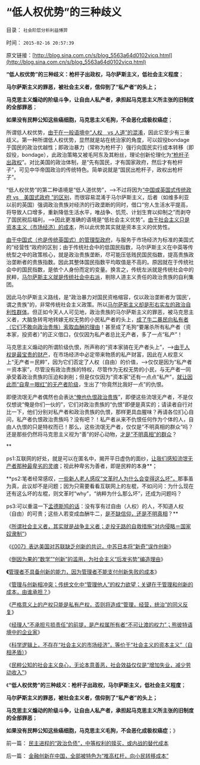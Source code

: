 # “低人权优势”的三种歧义

目录： `社会阶层分析利益博羿` 

时间： `2015-02-16 20:57:39` 

原文链接：[http://blog.sina.com.cn/s/blog_5563a64d0102vicq.html](http://blog.sina.com.cn/s/blog_5563a64d0102vicq.html)

**“低人权优势”的三种歧义：枪杆子出政权，马尔萨斯主义，低社会主义程度**；

**马尔萨斯主义的罪恶，被社会主义者，信仰到了“私产者”的头上；**

**马克思主义煽动的阶级斗争，让自由人私产者，承担起马克思主义所主张的旧制度的全部罪恶**；

**如果没有民粹公知这些癌细胞，马克思主义毛狗，不会恶化成极权癌症**；

所谓低人权优势，[由于在一般语境中“人权　vs
人道”的混淆](../../../2013/7/8/狗吃人！人道主义泛滥导致的低人权令“权贵的狗，比穷人的命珍贵”.md)，因此它至少有三重歧义。第一种所谓低人权优势，显然就是站在统治家的角度，可以奴役bondage于国民的政治优越性；即政治暴力（常称为枪杆子）强行向国民实行成本转移（即奴役，bondage），此政治策略又被毛阿东及其粉丝，理论创新伦理化为[“枪杆子出政权](../../../2013/6/24/“逢政府必反”的民粹良心，共产主义爽约的“原罪”.md)”。对比美国的政治体制，是“先有国民，才有国家政府，然后才有枪杆子”，可见中华帝国政治的传统特色。简单说就是“国民出枪杆子，政权出枪杆子”。

“低人权优势”的第二种语境是“低人道优势”，——>不过将因为[“中国或英国式传统政府
vs　美国式政府
”的区别](../../../2015/2/15/中美的国民指数，公式（国民＝产权／责任）；及左右派指数.md)，而很容易混淆于马尔萨斯主义，后者（如维多利亚以前的英国）强调政治贵族对经济的行政垄断的同时，借口“穷人生活水平提高，将导致人口增多，重新降低生活水平，唯战争、饥荒、计划生育以抑制之”而剥夺了国民税后福利，——>因此更准确的语境是“低社会主义优势”。[由于社会主义只是资本主义（市场经济）的成本](../../../2015/2/14/社会主义仅仅是资本主义运营中的交易成本.md)，所以此优势其实就是资本主义的优势性。

[由于中国式（也是传统英国式）的管理型政府](../../../2015/2/5/“不可让渡的权力”对统治合法性的否定，政客，企业家及经理人.md)，与服务于市场经济为标准的美国式的”经营性“政府的区别；由于传统社会中的低国民指数，马尔萨斯主义在中英等传统型之中的政策核心，就是政治贵族垄断，尽可能压低贱民国民指数，提高贵族政治垄断者的贵族指数。因此其整体国民指数平均取值是不高的。原因就在于传统社会中的国民指数，是依个人身份而定的变量。换言之，传统左派就是传统社会中的民粹，[马尔萨斯主义就是传统社会中右派](../../../2014/11/2/马尔萨斯主义不民粹，重视逻辑和政治实用性.md)，剔除人道主义责任的政治贵族的自利集团。

因此马尔萨斯主义路线，是“政治暴力对国民资格缩容，仅以政治垄断者为‘国民’，谓之贵族”的，非常传统社会主义政策。所以[马尔萨斯主义却是形右实左的政治自利性群体](../../../2013/9/23/科斯交易成本“最优化”的忽悠，此最优化，非彼最优化.md)。但正如今天人人可见地，政治贵族的马尔萨斯主义的罪恶，被马克思主义者，大脑急转弯地转嫁无权无势的小民私产者的头上，[成了牛二暴民向私有者（它们不敢向政治贵族）索取血酬的理由](../../../2009/8/6/有破坏无建设的血酬英雄值多少良心赏赐？.md)！甚至成了毛狗“要屠杀所有私产者（资本家，投资者）”的正义借口，仅仅因为私产者总比无产者，多了一点“私产”！

马克思主义煽动的所谓阶级仇恨，所声称的“资本家骑在无产者头上”，——>[由于人权是最宝贵的财产](../../../2009/11/14/市场经济观点下小农的“愚蠢交换”.md)，在市场经济中必定带来物质的私产财富，因此在人权意义上“无产者＝民粹”，因为它们否定了人权（自由）的价值，——>仅仅是因为“私产者＝资本家”，尽管没有政治贵族的特权，尽管作为无权无势的小民，与无产者一同承受着政治贵族的压迫和剥削；但是仅仅因为“资本家”还有一点点“私产”，[就让因此而“自卑＝眼红”的无产者阶级](../../../2009/11/14/正义感也可以变得非常可怕.md)，生出了“你竟然比我好一点”的仇恨。

即便流氓无产者偶然也会表达[“俺也仇恨政治贵族](../../../2011/8/16/胡乱反政府，就是反民主.md)”，即便这些流氓无产者，不是仅仅想说“俺是你们一伙的”，它们对政治贵族的“仇恨”即便是真实的；请读者自行对比一下，他们分别对私产者和政治贵族的仇恨，那样更具血腥味？再请各位扪心自问，私产者仇恨政治贵族吗？没有吧？！私产者从来不仇恨任何作为个体的人，自由人仇恨的只是特权而已！那么，这些流氓无产者，仅仅是“不明真相的群众”吗？还是那些仍然将马克思主义视为“善”的好心动物，[才是“不明真相”的群众](../../../2011/8/17/由下而上“我的利益在那里”的唯利是图.md)？

**

ps1:互联网的好处，就是可以在匿名中，揭开平日虚伪的面纱，[让我们感知流氓无产者那种最卑劣的灵魂](../../../2010/5/27/网络可以接触赤裸裸的恶性人格.md)；视此种卑劣为善者，即是民粹的本身**；

**ps2:笔者经常感叹，[一些新人老人感叹“文革时人为什么会变得这么坏”，](../../../2013/9/23/毛主席的文革可以说是挺伟大的.md)那事虽为真，此议却不是问题；因为只需要看看互联网上的左棍，不如问问：为什么现在还有这么坏的左棍，则文革时“why”，“纳粹为什么那么坏”，还成为问题吗？

ps3:可以重温一下[孟德斯鸠的话](../../../2013/9/7/孟德斯鸠《论法的精神》与《人民日报》的专制共识.md)：没有享有过自由（人权）的人，不知道人权（自由）的可贵；这些人若变成血酬牛二，[是不缺信仰，还是不明真相](../../../2014/6/21/为什么招远惨案后，全能神教被指为邪教，而不是基督教？.md)？**

《[所谓社会主义者，其实就是战争主义者；走投无路的自救措施“对内侵略＝国家奴隶制”](../../../2015/1/24/所谓社会主义者，其实就是战争主义者.md)》

《[《007》表达美国对苏联缺乏创新的共识，中苏日本将“新奇”误作创新](../../../2015/1/26/《007》表达美国对苏联缺乏创新的共识，创新的衡量标准.md)》

《[倒因为果的“数学”“创新”的滥用，为社会主义“后发劣势”编造理由](../../../2015/1/28/颠倒因果的“创新滥用”，为社会主义“优越性”创新理由.md)》

**《**[管理者不具备创新的能力，因为管理者不能支付创新失败的成本](../../../2015/1/30/管理者必定不具备创新的能力,及“创新”的定义.md)》

《[管理与创新相冲突；传统文化中“管理他人”的权力欲望；关键在于管理和创新的成本，由谁承担？](../../../2015/2/1/管理与创新相冲突；传统阿Q精神对“管理他人”的权力偏好.md)》

《[严格意义上的产权只能是私有产权，否则将造成“管理，经营，统治”的同义反复](../../../2015/2/3/以产权为逻辑标准的“经营，管理，统治”的分别定义.md)》

《[经理人“不承担亏损责任”的前提，是产权属所有者“不可让渡的权力”；熊彼特语境中的企业家](../../../2015/2/5/“不可让渡的权力”对统治合法性的否定，政客，企业家及经理人.md)》

《[科学逻辑上，不存在“社会主义的市场经济”，等价于“社会主义的资本主义”（自相矛盾）](../../../2015/2/13/科学上不存在“社会主义的市场经济”.md)》

《[民粹公知的社会主义良心，无论本意善恶，社会效益仅仅是“增加失业，减少劳动收入”](../../../2015/2/14/社会主义仅仅是资本主义运营中的交易成本.md)》

《**“低人权优势”的三种歧义：枪杆子出政权，马尔萨斯主义，低社会主义程度**；

**马尔萨斯主义的罪恶，被社会主义者，信仰到了“私产者”的头上；**

**马克思主义煽动的阶级斗争，让自由人私产者，承担起马克思主义所主张的旧制度的全部罪恶**；

**如果没有民粹公知这些癌细胞，马克思主义毛狗，不会恶化成极权癌症**；》

前一篇： [民主进程的“政治负债”，中等权利的赎买，或内战的替代成本](../../../2015/2/20/民主进程的“政治负债”，中等权利的赎买，或内战的替代成本.md)

后一篇： [金融创新在中国，全部被特色为“推高杠杆，向小民转移成本”](../../../2014/12/28/金融创新在中国，全部被特色为“推高杠杆，向小民转移成本”.md)

